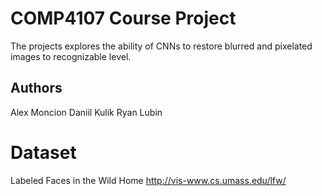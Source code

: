 # COMP4107 Course Project

The projects explores the ability of CNNs to restore
blurred and pixelated images to recognizable level.

## Authors

Alex Moncion
Daniil Kulik
Ryan Lubin

# Dataset

Labeled Faces in the Wild Home
http://vis-www.cs.umass.edu/lfw/
